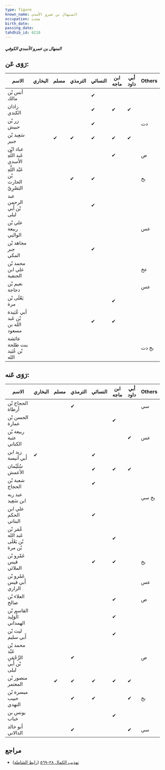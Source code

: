 ```yaml
---
type: figure
known_name: المنهال بن عمرو الأسدي
occupation: محدث
birth_date:
passing_date:
tahdhib_id: 6210
---
```

##### المنهال بن عمرو الأسدي الكوفي

## رَوَى عَن:
| الاسم                               | البخاري | مسلم | الترمذي | النسائي | ابن ماجه | أبي داود | Others |
| ----------------------------------- | ------- | ---- | ------- | ------- | -------- | -------- | ------ |
| أنس بْن مالك                        |         |      |         | ✔       |          |          |        |
| زاذان الكندي                        |         |      |         | ✔       | ✔        | ✔        |        |
| زر بْن حبيش                         |         |      |         | ✔       |          |          | دت     |
| سَعِيد بْن جبير                     |         | ✔    | ✔       | ✔       | ✔        | ✔        |        |
| عباد ابْن عَبد اللَّهِ الأسدي       |         |      |         |         | ✔        |          | ص      |
| عَبْد اللَّهِ بْن الحارث البَصْرِيّ |         |      | ✔       | ✔       |          |          | بخ     |
| عبد الرحمن بْن أَبي ليلى            |         |      |         | ✔       |          |          |        |
| علي بْن ربيعة الوالبي               |         |      |         |         |          |          | عس     |
| مجاهد بْن جبر المكي                 |         |      |         | ✔       |          |          |        |
| محمد بْن علي ابن الحنفية            |         |      |         |         |          |          | عخ     |
| نعيم بْن دجاجة                      |         |      |         |         |          |          | عس     |
| يَعْلَى بْن مرة                     |         |      |         |         | ✔        |          |        |
| أبي عُبَيدة بْن عَبد الله بن مسعود  |         |      |         | ✔       | ✔        |          |        |
| عائشة بنت طلحة بْن عُبَيد الله      |         |      |         |         |          |          | بخ دت  |
## رَوَى عَنه:
| الاسم                                    | البخاري | مسلم | الترمذي | النسائي | ابن ماجه | أبي داود | Others |
| ---------------------------------------- | ------- | ---- | ------- | ------- | -------- | -------- | ------ |
| الحجاج بْن أرطاة                         |         |      | ✔       |         |          |          | سي     |
| الحسن بْن عمارة                          |         |      |         |         | ✔        |          |        |
| ربيعة بْن عتبة الكناني                   |         |      |         |         |          | ✔        | عس     |
| زيد ابن أَبي أنيسة                       | ✔       |      |         | ✔       |          |          |        |
| سُلَيْمان الأعمش                         |         |      |         | ✔       | ✔        | ✔        |        |
| شعبة بْن الحجاج                          |         |      |         | ✔       |          |          |        |
| عبد ربه ابن سَعِيد                       |         |      |         |         |          |          | بخ سي  |
| علي ابن الحكم البناني                    |         |      |         | ✔       |          |          |        |
| عُمَر بْن عَبد الله بْن يَعْلَى بْن مرة  |         |      |         |         | ✔        |          |        |
| عَمْرو بْن قيس الملائي                   |         |      |         | ✔       | ✔        |          | بخ     |
| عَمْرو بْن أَبي قيس الرازي               |         |      |         |         |          |          | عس     |
| العلاء بْن صالح                          |         |      |         |         | ✔        |          | ص      |
| القاسم بْن الْوَلِيد الهمداني            |         |      |         |         | ✔        |          |        |
| ليث بْن أَبي سليم                        |         |      |         |         | ✔        |          |        |
| محمد بْن عَبْد الرَّحْمَنِ بْن أَبي ليلى |         |      | ✔       |         |          |          | ص      |
| منصور بْن المعتمر                        |         | ✔    | ✔       | ✔       | ✔        | ✔        |        |
| ميسرة بْن حبيب النهدي                    |         |      | ✔       | ✔       |          | ✔        | بخ     |
| يونس بن خباب                             |         |      |         |         | ✔        |          |        |
| أبو خالد الدالاني                        |         |      | ✔       |         |          | ✔        | سي     |
## مراجع
- [تهذيب الكمال ٢٨-٥٦٩](obsidian://open?vault=Tahdhib-al-Kamal&file=Figures/٦٢١٠-المنهال%20بن%20عمرو%20الأسدي%20الكوفي) ([رابط الشاملة](https://shamela.ws/book/3722/15544))